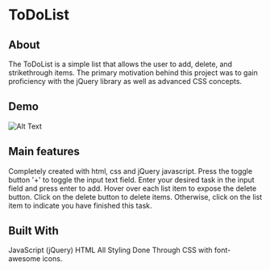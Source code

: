 # ToDoList

About
---
The ToDoList is a simple list that allows the user to add, delete, and strikethrough items. The primary motivation behind this project was to gain proficiency with the jQuery library as well as advanced CSS concepts.

Demo
---
![Alt Text](https://media.giphy.com/media/YR2phStvbOg8EnCmyJ/giphy.gif)

Main features
---
Completely created with html, css and jQuery javascript. Press the toggle button '+' to toggle the input text field. Enter your desired task in the input field and press enter to add. Hover over each list item to expose the delete button. Click on the delete button to delete items. Otherwise, click on the list item to indicate you have finished this task.

Built With
---
JavaScript (jQuery) HTML All Styling Done Through CSS with font-awesome icons. 
